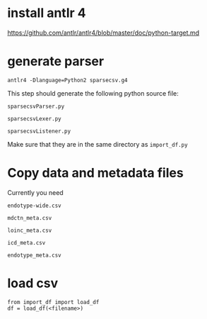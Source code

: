 # install antlr 4 #

https://github.com/antlr/antlr4/blob/master/doc/python-target.md

# generate parser #

    antlr4 -Dlanguage=Python2 sparsecsv.g4

This step should generate the following python source file:

`sparsecsvParser.py`

`sparsecsvLexer.py`

`sparsecsvListener.py`

Make sure that they are in the same directory as `import_df.py`

# Copy data and metadata files #

Currently you need

`endotype-wide.csv`

`mdctn_meta.csv`

`loinc_meta.csv`

`icd_meta.csv`

`endotype_meta.csv`

# load csv #

```
from import_df import load_df
df = load_df(<filename>)
```
